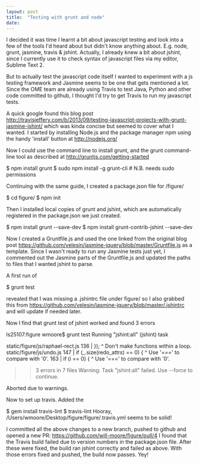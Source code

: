 ```yaml
---
layout: post
title:  "Testing with grunt and node"
date:   
---
```



I decided it was time I learnt a bit about javascript testing and look into
a few of the tools I'd heard about but didn't know anything about. E.g. node,
grunt, jasmine, travis & jshint. Actually, I already knew a bit about jshint,
since I currently use it to check syntax of javascript files via my editor,
Sublime Text 2.

But to actually test the javascript code itself I wanted to experiment with a
js testing framework and Jasmine seems to be one that gets mentioned a lot.
Since the OME team are already using Travis to test Java, Python and other code
committed to github, I thought I'd try to get Travis to run my javascript tests.

A quick google found this blog post http://travisjeffery.com/b/2013/09/testing-javascript-projects-with-grunt-jasmine-jshint/
which was kinda concise but seemed to cover what I wanted.
I started by installing Node.js and the package manager npm using the handy 'install' button at http://nodejs.org/

Now I could use the command line to install grunt, and the grunt command-line tool
as described at http://gruntjs.com/getting-started

$ npm install grunt
$ sudo npm install -g grunt-cli     # N.B. needs sudo permissions

Continuing with the same guide, I created a package.json file for /figure/ 

$ cd figure/
$ npm init

Then I installed local copies of grunt and jshint, which are automatically
registered in the package.json we just created.

$ npm install grunt --save-dev
$ npm install grunt-contrib-jshint --save-dev

Now I created a Gruntfile.js and used the one linked from the original blog post
https://github.com/velesin/jasmine-jquery/blob/master/Gruntfile.js
as a template.
Since I wasn't ready to run any Jasmine tests just yet, I commented out the
Jasmine parts of the Gruntfile.js and updated the paths to files that I
wanted jshint to parse.

A first run of

$ grunt test

revealed that I was missing a .jshintrc file under figure/ so I also grabbed this
from https://github.com/velesin/jasmine-jquery/blob/master/.jshintrc and will
update if needed later.

Now I find that grunt test of jshint worked and found 3 errors

ls25107:figure wmoore$ grunt test
Running "jshint:all" (jshint) task

   static/figure/js/raphael-rect.js
    136 |            });
                      ^ Don't make functions within a loop.
   static/figure/js/undo.js
    147 |        if (_.size(redo_attrs) == 0) {
                                        ^ Use '===' to compare with '0'.
    163 |                if (i == 0) {
                               ^ Use '===' to compare with '0'.

>> 3 errors in 7 files
Warning: Task "jshint:all" failed. Use --force to continue.

Aborted due to warnings.


Now to set up travis. Added the 

$ gem install travis-lint
$ travis-lint
Hooray, /Users/wmoore/Desktop/figure/figure/.travis.yml seems to be solid!


I committed all the above changes to a new branch, pushed to
github and opened a new PR: https://github.com/will-moore/figure/pull/4
I found that the Travis build failed due to
version numbers in the package.json file. After these were fixed, the build
ran jshint correctly and failed as above. With those errors fixed and
pushed, the build now passes. Yey!





